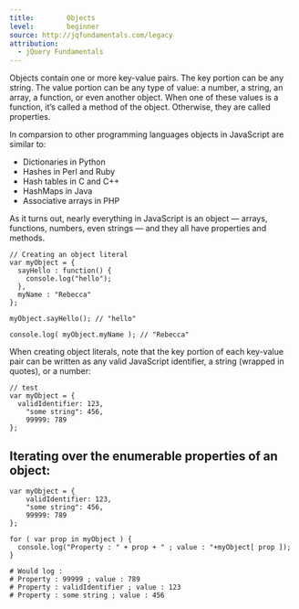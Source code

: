 ```yaml
---
title:        Objects
level:        beginner
source: http://jqfundamentals.com/legacy
attribution: 
  - jQuery Fundamentals
---
```

Objects contain one or more key-value pairs. The key portion can be any string. The value portion can be any type of value: a number, a string, an array, a function, or even another object.  When one of these values is a function, it’s called a method of the object. Otherwise, they are called properties.

In comparsion to other programming languages objects in JavaScript are similar to:

* Dictionaries in Python
* Hashes in Perl and Ruby
* Hash tables in C and C++
* HashMaps in Java
* Associative arrays in PHP

As it turns out, nearly everything in JavaScript is an object &#8212; arrays, functions, numbers, even strings &#8212; and they all have properties and methods.

```
// Creating an object literal
var myObject = {
  sayHello : function() {
    console.log("hello");
  },
  myName : "Rebecca"
};

myObject.sayHello(); // "hello"

console.log( myObject.myName ); // "Rebecca"
```

When creating object literals, note that the key portion of each key-value pair can be written as any valid JavaScript identifier, a string (wrapped in quotes), or a number:

```
// test
var myObject = {
  validIdentifier: 123,
	"some string": 456,
	99999: 789
};
```

## Iterating over the enumerable properties of an object:

```
var myObject = {
	validIdentifier: 123,
	"some string": 456,
	99999: 789
};

for ( var prop in myObject ) { 
  console.log("Property : " + prop + " ; value : "+myObject[ prop ]); 
}

# Would log :
# Property : 99999 ; value : 789
# Property : validIdentifier ; value : 123
# Property : some string ; value : 456

```


